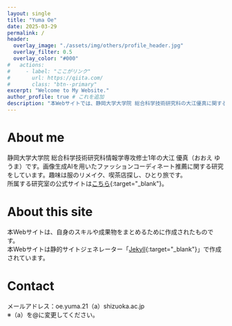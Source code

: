 ```yaml
---
layout: single
title: "Yuma Oe"
date: 2025-03-29
permalink: /
header:
  overlay_image: "./assets/img/others/profile_header.jpg"
  overlay_filter: 0.5
  overlay_color: "#000"
#   actions:
#     - label: "ここがリンク"
#       url: https://qiita.com/
#       class: "btn--primary"
excerpt: "Welcome to My Website."
author_profile: true # これを追加
description: "本Webサイトでは、静岡大学大学院 総合科学技術研究科の大江優真に関する情報をまとめています。"
---
```


# About me
静岡大学大学院 総合科学技術研究科情報学専攻修士1年の大江 優真（おおえ ゆうま）です。画像生成AIを用いたファッションコーディネート推薦に関する研究をしています。趣味は服のリメイク、喫茶店探し、ひとり旅です。  
所属する研究室の公式サイトは[こちら](https://shoji-lab.github.io/){:target="_blank"}。

# About this site
本Webサイトは、自身のスキルや成果物をまとめるために作成されたものです。  
本Webサイトは静的サイトジェネレーター「[Jekyll](https://jekyllrb-ja.github.io/){:target="_blank"}」で作成されています。

# Contact
メールアドレス：oe.yuma.21（a）shizuoka.ac.jp  
※（a）を@に変更してください。  

